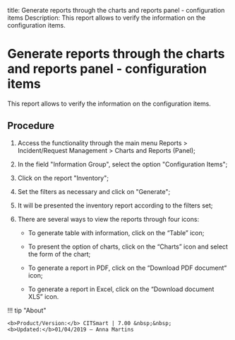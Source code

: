 title: Generate reports through the charts and reports panel - configuration items
Description: This report allows to verify the information on the configuration items.
# Generate reports through the charts and reports panel - configuration items

This report allows to verify the information on the configuration items.

Procedure
-------------

1.  Access the functionality through the main menu Reports \> Incident/Request
    Management \> Charts and Reports (Panel);

2.  In the field "Information Group", select the option "Configuration Items";

3.  Click on the report "Inventory";

4.  Set the filters as necessary and click on "Generate";

5.  It will be presented the inventory report according to the filters set;

6.  There are several ways to view the reports through four icons:

    -   To generate table with information, click on the “Table” icon;

    -   To present the option of charts, click on the “Charts” icon and select
        the form of the chart;

    -   To generate a report in PDF, click on the “Download PDF document“ icon;

    -   To generate a report in Excel, click on the “Download document XLS”
        icon.

!!! tip "About"

    <b>Product/Version:</b> CITSmart | 7.00 &nbsp;&nbsp;
    <b>Updated:</b>01/04/2019 – Anna Martins
